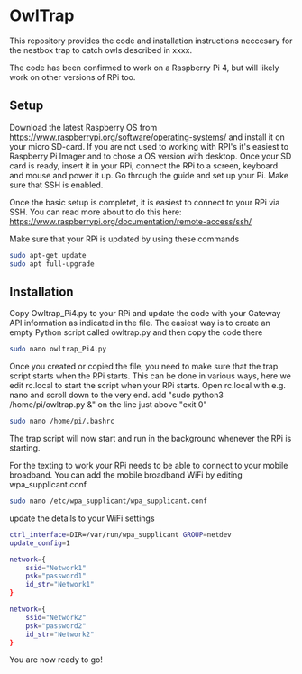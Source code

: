# OwlTrap
This repository provides the code and installation instructions neccesary for the nestbox trap to catch owls described in xxxx.

The code has been confirmed to work on a Raspberry Pi 4, but will likely work on other versions of RPi too.

## Setup

Download the latest Raspberry OS from https://www.raspberrypi.org/software/operating-systems/ and install it on your micro SD-card.
If you are not used to working with RPI's it's easiest to Raspberry Pi Imager and to chose a OS version with desktop. Once your SD card is ready, insert it in your RPi, connect the RPi to a screen, keyboard and mouse and power it up. Go through the guide and set up your Pi. Make sure that SSH is enabled. 

Once the basic setup is completet, it is easiest to connect to your RPi via SSH. You can read more about to do this here: https://www.raspberrypi.org/documentation/remote-access/ssh/


Make sure that your RPi is updated by using these commands 
```bash
sudo apt-get update
sudo apt full-upgrade
```

## Installation

Copy Owltrap_Pi4.py to your RPi and update the code with your Gateway API information as indicated in the file. The easiest way is to create an empty Python script called owltrap.py and then copy the code there 

```bash
sudo nano owltrap_Pi4.py
```

Once you created or copied the file, you need to make sure that the trap script starts when the RPi starts. This can be done in various ways, here we edit rc.local to start the script when your RPi starts. Open rc.local with e.g. nano and scroll down to the very end. add "sudo python3 /home/pi/owltrap.py &" on the line just above "exit 0"

```bash
sudo nano /home/pi/.bashrc
```
The trap script will now start and run in the background whenever the RPi is starting. 

For the texting to work your RPi needs to be able to connect to your mobile broadband. You can add the mobile broadband WiFi by editing wpa_supplicant.conf

```bash
sudo nano /etc/wpa_supplicant/wpa_supplicant.conf
```

update the details to your WiFi settings

```bash
ctrl_interface=DIR=/var/run/wpa_supplicant GROUP=netdev
update_config=1

network={
    ssid="Network1"
    psk="password1"
    id_str="Network1"
}

network={
    ssid="Network2"
    psk="password2"
    id_str="Network2"
}
```

You are now ready to go!

